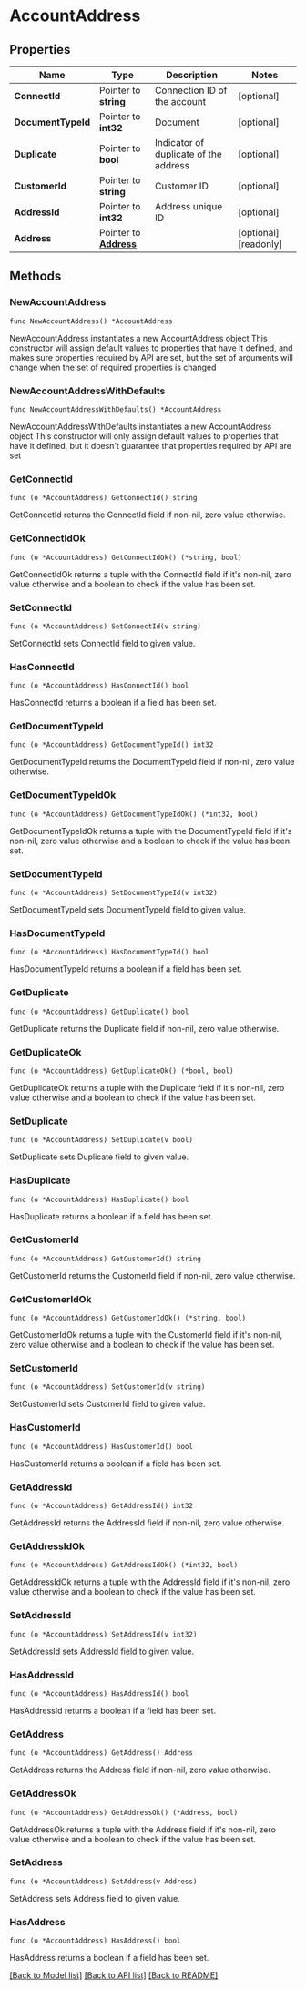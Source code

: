 # AccountAddress

## Properties

Name | Type | Description | Notes
------------ | ------------- | ------------- | -------------
**ConnectId** | Pointer to **string** | Connection ID of the account | [optional] 
**DocumentTypeId** | Pointer to **int32** | Document | [optional] 
**Duplicate** | Pointer to **bool** | Indicator of duplicate of the address | [optional] 
**CustomerId** | Pointer to **string** | Customer ID | [optional] 
**AddressId** | Pointer to **int32** | Address unique ID | [optional] 
**Address** | Pointer to [**Address**](address.md) |  | [optional] [readonly] 

## Methods

### NewAccountAddress

`func NewAccountAddress() *AccountAddress`

NewAccountAddress instantiates a new AccountAddress object
This constructor will assign default values to properties that have it defined,
and makes sure properties required by API are set, but the set of arguments
will change when the set of required properties is changed

### NewAccountAddressWithDefaults

`func NewAccountAddressWithDefaults() *AccountAddress`

NewAccountAddressWithDefaults instantiates a new AccountAddress object
This constructor will only assign default values to properties that have it defined,
but it doesn't guarantee that properties required by API are set

### GetConnectId

`func (o *AccountAddress) GetConnectId() string`

GetConnectId returns the ConnectId field if non-nil, zero value otherwise.

### GetConnectIdOk

`func (o *AccountAddress) GetConnectIdOk() (*string, bool)`

GetConnectIdOk returns a tuple with the ConnectId field if it's non-nil, zero value otherwise
and a boolean to check if the value has been set.

### SetConnectId

`func (o *AccountAddress) SetConnectId(v string)`

SetConnectId sets ConnectId field to given value.

### HasConnectId

`func (o *AccountAddress) HasConnectId() bool`

HasConnectId returns a boolean if a field has been set.

### GetDocumentTypeId

`func (o *AccountAddress) GetDocumentTypeId() int32`

GetDocumentTypeId returns the DocumentTypeId field if non-nil, zero value otherwise.

### GetDocumentTypeIdOk

`func (o *AccountAddress) GetDocumentTypeIdOk() (*int32, bool)`

GetDocumentTypeIdOk returns a tuple with the DocumentTypeId field if it's non-nil, zero value otherwise
and a boolean to check if the value has been set.

### SetDocumentTypeId

`func (o *AccountAddress) SetDocumentTypeId(v int32)`

SetDocumentTypeId sets DocumentTypeId field to given value.

### HasDocumentTypeId

`func (o *AccountAddress) HasDocumentTypeId() bool`

HasDocumentTypeId returns a boolean if a field has been set.

### GetDuplicate

`func (o *AccountAddress) GetDuplicate() bool`

GetDuplicate returns the Duplicate field if non-nil, zero value otherwise.

### GetDuplicateOk

`func (o *AccountAddress) GetDuplicateOk() (*bool, bool)`

GetDuplicateOk returns a tuple with the Duplicate field if it's non-nil, zero value otherwise
and a boolean to check if the value has been set.

### SetDuplicate

`func (o *AccountAddress) SetDuplicate(v bool)`

SetDuplicate sets Duplicate field to given value.

### HasDuplicate

`func (o *AccountAddress) HasDuplicate() bool`

HasDuplicate returns a boolean if a field has been set.

### GetCustomerId

`func (o *AccountAddress) GetCustomerId() string`

GetCustomerId returns the CustomerId field if non-nil, zero value otherwise.

### GetCustomerIdOk

`func (o *AccountAddress) GetCustomerIdOk() (*string, bool)`

GetCustomerIdOk returns a tuple with the CustomerId field if it's non-nil, zero value otherwise
and a boolean to check if the value has been set.

### SetCustomerId

`func (o *AccountAddress) SetCustomerId(v string)`

SetCustomerId sets CustomerId field to given value.

### HasCustomerId

`func (o *AccountAddress) HasCustomerId() bool`

HasCustomerId returns a boolean if a field has been set.

### GetAddressId

`func (o *AccountAddress) GetAddressId() int32`

GetAddressId returns the AddressId field if non-nil, zero value otherwise.

### GetAddressIdOk

`func (o *AccountAddress) GetAddressIdOk() (*int32, bool)`

GetAddressIdOk returns a tuple with the AddressId field if it's non-nil, zero value otherwise
and a boolean to check if the value has been set.

### SetAddressId

`func (o *AccountAddress) SetAddressId(v int32)`

SetAddressId sets AddressId field to given value.

### HasAddressId

`func (o *AccountAddress) HasAddressId() bool`

HasAddressId returns a boolean if a field has been set.

### GetAddress

`func (o *AccountAddress) GetAddress() Address`

GetAddress returns the Address field if non-nil, zero value otherwise.

### GetAddressOk

`func (o *AccountAddress) GetAddressOk() (*Address, bool)`

GetAddressOk returns a tuple with the Address field if it's non-nil, zero value otherwise
and a boolean to check if the value has been set.

### SetAddress

`func (o *AccountAddress) SetAddress(v Address)`

SetAddress sets Address field to given value.

### HasAddress

`func (o *AccountAddress) HasAddress() bool`

HasAddress returns a boolean if a field has been set.


[[Back to Model list]](../README.md#documentation-for-models) [[Back to API list]](../README.md#documentation-for-api-endpoints) [[Back to README]](../README.md)


